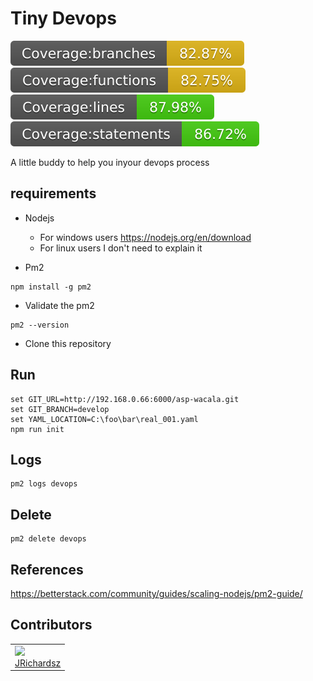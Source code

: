 # Tiny Devops

<p float="left">
  <img src="./.coverage/branches.svg">
  <img src="./.coverage/functions.svg">
  <img src="./.coverage/lines.svg">
  <img src="./.coverage/statements.svg">
</p>

A little buddy to help you inyour devops process

## requirements

- Nodejs
  - For windows users https://nodejs.org/en/download
  - For linux users I don't need to explain it

- Pm2

```
npm install -g pm2
```

- Validate the pm2

```
pm2 --version
```

- Clone this repository

## Run

```
set GIT_URL=http://192.168.0.66:6000/asp-wacala.git
set GIT_BRANCH=develop
set YAML_LOCATION=C:\foo\bar\real_001.yaml
npm run init
```

## Logs

```
pm2 logs devops
```

## Delete

```
pm2 delete devops
```

## References

https://betterstack.com/community/guides/scaling-nodejs/pm2-guide/


## Contributors

<table>
  <tbody>    
    <td>
      <img src="https://avatars0.githubusercontent.com/u/3322836?s=460&v=4" width="100px;"/>
      <br />
      <label><a href="http://jrichardsz.github.io/">JRichardsz</a></label>
      <br />
    </td>
  </tbody>
</table>